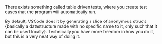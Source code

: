 
There exists something called table driven tests, where you create test cases that the program will automatically run. 

By default, VSCode does it by generating a slice of anonymous structs {basically a datastructure made with no specific name to it, only such that it can be used locally}. Technically you have more freedom in how you do it, but this is a very neat way of doing it. 